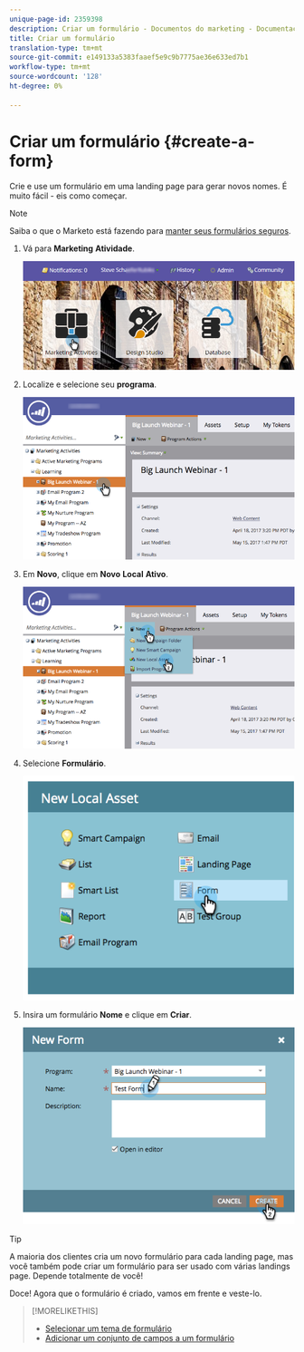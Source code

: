 ```yaml
---
unique-page-id: 2359398
description: Criar um formulário - Documentos do marketing - Documentação do produto
title: Criar um formulário
translation-type: tm+mt
source-git-commit: e149133a5383faaef5e9c9b7775ae36e633ed7b1
workflow-type: tm+mt
source-wordcount: '128'
ht-degree: 0%

---
```



# Criar um formulário {#create-a-form}

Crie e use um formulário em uma landing page para gerar novos nomes. É muito fácil - eis como começar.

>[!NOTE]
>
>Saiba o que o Marketo está fazendo para [manter seus formulários seguros](http://nation.marketo.com/t5/Product-Documents/Forms-Service-Enhancements/ta-p/303670#M1038).

1. Vá para **Marketing** **Atividade**.

   ![](assets/login-marketing-activities.png)

1. Localize e selecione seu **programa**.

   ![](assets/programseelct.png)

1. Em **Novo**, clique em **Novo** **Local** **Ativo**.

   ![](assets/newlocalasset.png)

1. Selecione **Formulário**.

   ![](assets/image2014-9-15-17-3a1-3a20.png)

1. Insira um formulário **Nome** e clique em **Criar**.

   ![](assets/newformwithhands.png)

>[!TIP]
>
>A maioria dos clientes cria um novo formulário para cada landing page, mas você também pode criar um formulário para ser usado com várias landings page. Depende totalmente de você!

Doce! Agora que o formulário é criado, vamos em frente e veste-lo.

>[!MORELIKETHIS]
>
>* [Selecionar um tema de formulário](select-a-form-theme.md)
>* [Adicionar um conjunto de campos a um formulário](../../../../product-docs/demand-generation/forms/form-fields/add-a-fieldset-to-a-form.md)

>



